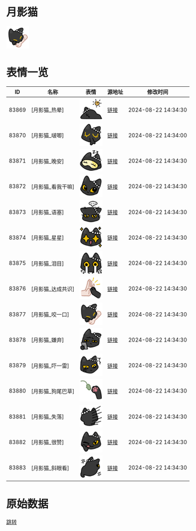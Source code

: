 # 月影猫

<img src="./cover.png" height="60" alt="cover" />

# 表情一览

|ID|名称|表情|源地址|修改时间|
|----|----|----|----|----|
|83869|[月影猫_热晕]|<img src="./pic/083869_%5B月影猫_热晕%5D.png" height="60" alt="热晕"/>|[链接](https://i0.hdslb.com/bfs/garb/8ea4b432475f4a835197316228f16a2c38180b90.png)|2024-08-22 14:34:30|
|83870|[月影猫_啵唧]|<img src="./pic/083870_%5B月影猫_啵唧%5D.png" height="60" alt="啵唧"/>|[链接](https://i0.hdslb.com/bfs/garb/7fa71f34ff11fabc64d584a469bb1f1be367f715.png)|2024-08-22 14:34:00|
|83871|[月影猫_晚安]|<img src="./pic/083871_%5B月影猫_晚安%5D.png" height="60" alt="晚安"/>|[链接](https://i0.hdslb.com/bfs/garb/8633a10a72d11292a6996fb2fe545b309cdf881d.png)|2024-08-22 14:34:30|
|83872|[月影猫_看我干嘛]|<img src="./pic/083872_%5B月影猫_看我干嘛%5D.png" height="60" alt="看我干嘛"/>|[链接](https://i0.hdslb.com/bfs/garb/ddd3231b8689705e8b0a674682445a3beb24d7ca.png)|2024-08-22 14:34:30|
|83873|[月影猫_语塞]|<img src="./pic/083873_%5B月影猫_语塞%5D.png" height="60" alt="语塞"/>|[链接](https://i0.hdslb.com/bfs/garb/72d193bfa8caa3eec2796cda63cdcad58c138687.png)|2024-08-22 14:34:30|
|83874|[月影猫_星星]|<img src="./pic/083874_%5B月影猫_星星%5D.png" height="60" alt="星星"/>|[链接](https://i0.hdslb.com/bfs/garb/214294ff418a6d007360661ed223c94a1bf30063.png)|2024-08-22 14:34:30|
|83875|[月影猫_泪目]|<img src="./pic/083875_%5B月影猫_泪目%5D.png" height="60" alt="泪目"/>|[链接](https://i0.hdslb.com/bfs/garb/8b5d8110a32e7274480b71cd282a0af32d53aed0.png)|2024-08-22 14:34:30|
|83876|[月影猫_达成共识]|<img src="./pic/083876_%5B月影猫_达成共识%5D.png" height="60" alt="达成共识"/>|[链接](https://i0.hdslb.com/bfs/garb/01e9bcb15db1e948bf7e56b8394eb4372994c12e.png)|2024-08-22 14:34:30|
|83877|[月影猫_咬一口]|<img src="./pic/083877_%5B月影猫_咬一口%5D.png" height="60" alt="咬一口"/>|[链接](https://i0.hdslb.com/bfs/garb/9b446150d82b6681972748f3e250b57d51941660.png)|2024-08-22 14:34:30|
|83878|[月影猫_嫌弃]|<img src="./pic/083878_%5B月影猫_嫌弃%5D.png" height="60" alt="嫌弃"/>|[链接](https://i0.hdslb.com/bfs/garb/2aa05230e4e2adcde407afe3e8dcb7042ecb09e2.png)|2024-08-22 14:34:30|
|83879|[月影猫_吓一雷]|<img src="./pic/083879_%5B月影猫_吓一雷%5D.png" height="60" alt="吓一雷"/>|[链接](https://i0.hdslb.com/bfs/garb/43489b14ac733145dfe23c9f7792a7706c4d526a.png)|2024-08-22 14:34:30|
|83880|[月影猫_狗尾巴草]|<img src="./pic/083880_%5B月影猫_狗尾巴草%5D.png" height="60" alt="狗尾巴草"/>|[链接](https://i0.hdslb.com/bfs/garb/53e88087015a50362a336f57e16cbbc01147ffd7.png)|2024-08-22 14:34:30|
|83881|[月影猫_失落]|<img src="./pic/083881_%5B月影猫_失落%5D.png" height="60" alt="失落"/>|[链接](https://i0.hdslb.com/bfs/garb/7baeaeede01cedc16e5ef57d67f8ad80b81f30cb.png)|2024-08-22 14:34:30|
|83882|[月影猫_很赞]|<img src="./pic/083882_%5B月影猫_很赞%5D.png" height="60" alt="很赞"/>|[链接](https://i0.hdslb.com/bfs/garb/aa1ea65163411bba9a71dd3c01caaf69cdfe9c9c.png)|2024-08-22 14:34:30|
|83883|[月影猫_斜眼看]|<img src="./pic/083883_%5B月影猫_斜眼看%5D.png" height="60" alt="斜眼看"/>|[链接](https://i0.hdslb.com/bfs/garb/c0b389a68d114bea73f8717c6f72c258e8decd23.png)|2024-08-22 14:34:30|

# 原始数据

[跳转](./raw.json)

